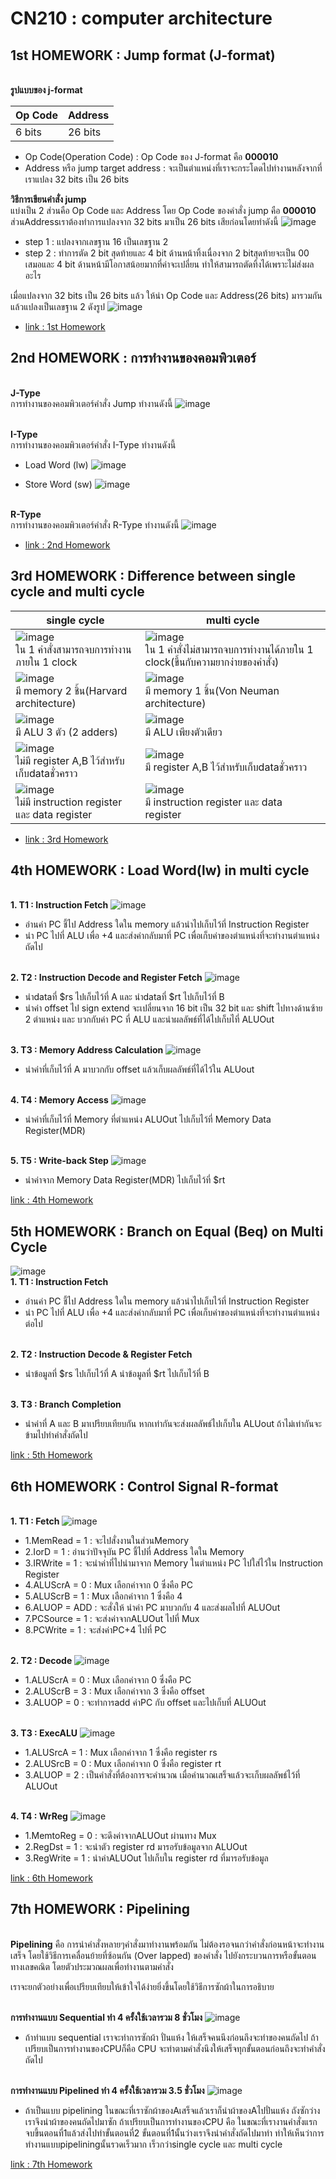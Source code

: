 # CN210 : computer architecture

## 1st HOMEWORK : Jump format (J-format)

<br>**รูปแบบของ j-format**

| Op Code | Address |
| ------- | ------- |
|6 bits|26 bits|

* Op Code(Operation Code) : Op Code ของ J-format คือ **000010**
* Address หรือ jump target address : จะเป็นตำแหน่งที่เราจะกระโดดไปทำงานหลังจากที่เราแปลง 32 bits เป็น 26 bits <br>

**วิธีการเขียนคำสั่ง jump** <br>
แบ่งเป็น 2 ส่วนคือ Op Code และ Address โดย Op Code ของคำสั่ง jump คือ **000010** ส่วนAddressเราต้องทำการแปลงจาก 32 bits มาเป็น 26 bits เสียก่อนโดยทำดังนี้
![image](https://scontent.fbkk12-1.fna.fbcdn.net/v/t1.0-0/p180x540/95365518_2335930843374045_5427160691435896832_o.jpg?_nc_cat=101&_nc_sid=730e14&_nc_ohc=IuIHhxm7o1oAX-YmePu&_nc_ht=scontent.fbkk12-1.fna&_nc_tp=6&oh=815b5ed16c476c56752737f1ae4661a4&oe=5ED079F5)
* step 1 : แปลงจากเลขฐาน 16 เป็นเลขฐาน 2
* step 2 : ทำการตัด 2 bit สุดท้ายและ 4 bit ด้านหน้าทิ้งเนื่องจาก 2 bitสุดท้ายจะเป็น 00 เสมอและ 4 bit ด้านหน้ามีโอกาสน้อยมากที่ค่าจะเปลี่ยน ทำให้สามารถตัดทิ้งได้เพราะไม่ส่งผลอะไร <br>

เมื่อแปลงจาก 32 bits เป็น 26 bits แล้ว ให้นำ Op Code และ Address(26 bits) มารวมกันแล้วแปลงเป็นเลขฐาน 2 ดังรูป 
![image](https://scontent.fbkk12-3.fna.fbcdn.net/v/t1.0-0/p180x540/95156526_2335928640040932_9174938085794775040_o.jpg?_nc_cat=102&_nc_sid=730e14&_nc_ohc=Rp1q1XkvTnQAX-QfyWF&_nc_ht=scontent.fbkk12-3.fna&_nc_tp=6&oh=0d0d0976f074e3c8c2c8de654efb9376&oe=5ECD7599) 
<br>

* [link : 1st Homework](https://www.youtube.com/watch?v=skleZIstKQc)

## 2nd HOMEWORK : การทำงานของคอมพิวเตอร์

<br>**J-Type**
<br>การทำงานของคอมพิวเตอร์คำสั่ง Jump ทำงานดังนี้
![image](https://scontent.fbkk13-1.fna.fbcdn.net/v/t1.0-9/p960x960/94883719_2335925536707909_260361222426198016_o.jpg?_nc_cat=108&_nc_sid=730e14&_nc_ohc=J-ce4ctJ3OEAX_ngEn6&_nc_ht=scontent.fbkk13-1.fna&_nc_tp=6&oh=95ee7db15ac71e039be18bde36080573&oe=5ED01571)

<br>**I-Type**
<br>การทำงานของคอมพิวเตอร์คำสั่ง I-Type ทำงานดังนี้
* Load Word (lw)
![image](https://scontent.fbkk12-4.fna.fbcdn.net/v/t1.0-9/p960x960/95332225_2335922170041579_5592676735180079104_o.jpg?_nc_cat=103&_nc_sid=730e14&_nc_ohc=ThsduOWimhIAX9o3sJo&_nc_ht=scontent.fbkk12-4.fna&_nc_tp=6&oh=927bf4708a228a603b4c16cf1beff6f6&oe=5ECD2158)

* Store Word (sw)
![image](https://scontent.fbkk8-2.fna.fbcdn.net/v/t1.0-9/p960x960/95085834_2335920866708376_6369221953466662912_o.jpg?_nc_cat=107&_nc_sid=730e14&_nc_ohc=2J0NY-kfiM4AX_niarP&_nc_ht=scontent.fbkk8-2.fna&_nc_tp=6&oh=c8dc1d7fd50d49404e84b69e9037bd12&oe=5ECE0486)

<br>**R-Type**
<br>การทำงานของคอมพิวเตอร์คำสั่ง R-Type ทำงานดังนี้
![image](https://scontent.fbkk8-4.fna.fbcdn.net/v/t1.0-9/p960x960/94562331_2335916676708795_7406510573254344704_o.jpg?_nc_cat=100&_nc_sid=730e14&_nc_ohc=apEwrjWmyaYAX-we3MM&_nc_ht=scontent.fbkk8-4.fna&_nc_tp=6&oh=bb2a3ff7a0b9b765b57c77fcf8fcdd6b&oe=5ECDB751)

* [link : 2nd Homework](https://www.youtube.com/watch?v=7si2xAQyQ2k)

## 3rd HOMEWORK : Difference between single cycle and multi cycle

| single cycle | multi cycle |
| ------- | ------- |
|![image](https://scontent.fbkk12-4.fna.fbcdn.net/v/t1.0-9/94442656_2335545196745943_4017612434171756544_n.jpg?_nc_cat=103&_nc_sid=730e14&_nc_ohc=cijODhik3NoAX9LO1F2&_nc_ht=scontent.fbkk12-4.fna&oh=a9d2234ae2bedfc37f7592f03060a1d4&oe=5ECCD2E4)<br>ใน 1 คำสั่งสามารถจบการทำงานภายใน 1 clock|![image](https://scontent.fbkk12-2.fna.fbcdn.net/v/t1.0-9/94884180_2335545200079276_170332192436649984_n.jpg?_nc_cat=105&_nc_sid=730e14&_nc_ohc=9yKIl2fOGyIAX-LU3Mp&_nc_ht=scontent.fbkk12-2.fna&oh=453fd1d350e9953b8414725afa24f352&oe=5ECD0109)<br>ใน 1 คำสั่งไม่สามารถจบการทำงานได้ภายใน 1 clock(ขึ้นกับความยากง่ายของคำสั่ง)|
|![image](https://scontent.fbkk12-2.fna.fbcdn.net/v/t1.0-9/95258776_2335547863412343_5459161036764479488_n.jpg?_nc_cat=105&_nc_sid=730e14&_nc_ohc=ZzyqqX49_i0AX_p-Ox9&_nc_ht=scontent.fbkk12-2.fna&oh=9525dfe1c02a61a6dd3632866c3366eb&oe=5ECD1389)<br>มี memory 2 ชิ้น(Harvard architecture)|![image](https://scontent.fbkk13-1.fna.fbcdn.net/v/t1.0-9/95056024_2335547856745677_2377260902232621056_n.jpg?_nc_cat=108&_nc_sid=730e14&_nc_ohc=3dhXnWDqYXIAX_SCIaA&_nc_ht=scontent.fbkk13-1.fna&oh=18d7eed15b46e93499c6edb3ed619d6f&oe=5ECC7309)<br>มี memory 1 ชิ้น(Von Neuman architecture)|
|![image](https://scontent.fbkk12-3.fna.fbcdn.net/v/t1.0-9/95494492_2335551273412002_5143926783883608064_n.jpg?_nc_cat=102&_nc_sid=730e14&_nc_ohc=KTZYJt2fcEMAX_Vi3L4&_nc_ht=scontent.fbkk12-3.fna&oh=8eddb70a33865862dba2b2b9bc9d47ca&oe=5ECD1A2C)<br>มี ALU 3 ตัว (2 adders)|![image](https://scontent.fbkk12-2.fna.fbcdn.net/v/t1.0-9/94880810_2335551243412005_572084635895332864_n.jpg?_nc_cat=104&_nc_sid=730e14&_nc_ohc=MYExwdOlOYoAX-kSfVB&_nc_ht=scontent.fbkk12-2.fna&oh=66b885fbae17c4110df40874a58fc3b6&oe=5ECCBCDD)<br>มี ALU เพียงตัวเดียว|
|![image](https://scontent.fbkk8-3.fna.fbcdn.net/v/t1.0-9/94768354_2335554010078395_1954068372874330112_n.jpg?_nc_cat=111&_nc_sid=730e14&_nc_ohc=FdCUN35-wioAX9p9PsJ&_nc_ht=scontent.fbkk8-3.fna&oh=dfb1e2a067ec98bb8d79592352d87acd&oe=5ECD2D6C)<br>ไม่มี register A,B ไว้สำหรับเก็บdataชั่วคราว|![image](https://scontent.fbkk12-1.fna.fbcdn.net/v/t1.0-9/94976779_2335554006745062_3618777841170120704_n.jpg?_nc_cat=106&_nc_sid=730e14&_nc_ohc=uBbcCRvWNXcAX_ARph6&_nc_ht=scontent.fbkk12-1.fna&oh=fbaa5329ba22dddc2e72b75514332485&oe=5ECEBCDF)<br>มี register A,B ไว้สำหรับเก็บdataชั่วคราว|
|![image](https://scontent.fbkk8-2.fna.fbcdn.net/v/t1.0-9/95159582_2335557786744684_2563854863054143488_n.jpg?_nc_cat=107&_nc_sid=730e14&_nc_ohc=Pr7PEKC4ecQAX_Nvm6F&_nc_ht=scontent.fbkk8-2.fna&oh=0120f01f1638a54b5b3e0eac2acf96ff&oe=5ECFD37E)<br>ไม่มี instruction register และ data register|![image](https://scontent.fbkk12-1.fna.fbcdn.net/v/t1.0-9/95379513_2335557780078018_7070447704672829440_n.jpg?_nc_cat=106&_nc_sid=730e14&_nc_ohc=wh99XjMR2kYAX93w8pn&_nc_ht=scontent.fbkk12-1.fna&oh=789445debc02e73b829128acc8fafc93&oe=5ECEB37B)<br>มี instruction register และ data register|

* [link : 3rd Homework](https://www.youtube.com/watch?v=-tSL3mxhbcg)

## 4th HOMEWORK : Load Word(lw) in multi cycle

<br>**1. T1 : Instruction Fetch**
![image](https://scontent.fbkk12-1.fna.fbcdn.net/v/t1.0-9/95146561_2335873790046417_3881369577552084992_n.jpg?_nc_cat=106&_nc_sid=730e14&_nc_ohc=bQhlIXrbGSkAX_1mBXD&_nc_ht=scontent.fbkk12-1.fna&oh=44f0742f398d5bf694b2a8f263f3d90c&oe=5ECD1FB2)
* อ่านค่า PC ชี้ไป Address ใดใน memory แล้วนำไปเก็บไว้ที่ Instruction Register
* นำ PC ไปที่ ALU เพื่อ +4 และส่งค่ากลับมาที่ PC เพื่อเก็บค่าของตำแหน่งที่จะทำงานตำแหน่งถัดไป

<br>**2. T2 : Instruction Decode and Register Fetch**
![image](https://scontent.fbkk12-1.fna.fbcdn.net/v/t1.0-9/95092403_2335875320046264_2074752388341694464_o.jpg?_nc_cat=106&_nc_sid=730e14&_nc_ohc=3nTKYFuO8TEAX_-BWJg&_nc_ht=scontent.fbkk12-1.fna&oh=203746dfe2003bd7be461293f5b3f902&oe=5ECD3930)
* นำdataที่ $rs ไปเก็บไว้ที่ A และ นำdataที่ $rt ไปเก็บไว้ที่ B
* นำค่า offset ไป sign extend จะเปลี่ยนจาก 16 bit เป็น 32 bit และ shift ไปทางด้านซ้าย 2 ตำแหน่ง และ บวกกับค่า PC ที่ ALU และนำผลลัพธ์ที่ได้ไปเก็บไที่ ALUOut

<br>**3. T3 : Memory Address Calculation**
![image](https://pbs.twimg.com/media/EWwBeHhXgAErqu4?format=jpg&name=small)
* นำค่าที่เก็บไว้ที่ A มาบวกกับ offset แล้วเก็บผลลัพธ์ที่ได้ไว้ใน ALUout

<br>**4. T4 : Memory Access**
![image](https://pbs.twimg.com/media/EWwCmY3XkAQwPXl?format=jpg&name=small)
* นำค่าที่เก็บไว้ที่ Memory ที่ตำแหน่ง ALUOut ไปเก็บไว้ที่ Memory Data Register(MDR)

<br>**5. T5 : Write-back Step**
![image](https://pbs.twimg.com/media/EWwCiiAXsAQ4reR?format=jpg&name=small)
* นำค่าจาก Memory Data Register(MDR) ไปเก็บไว้ที่ $rt 

[link : 4th Homework](https://www.youtube.com/watch?v=WLNe0p6ohww)

## 5th HOMEWORK : Branch on Equal (Beq) on Multi Cycle

![image](https://pbs.twimg.com/media/EWwF1JIXsAUbkhh?format=jpg&name=small)
<br>**1. T1 : Instruction Fetch**
* อ่านค่า PC ชี้ไป Address ใดใน memory แล้วนำไปเก็บไว้ที่ Instruction Register
* นำ PC ไปที่ ALU เพื่อ +4 และส่งค่ากลับมาที่ PC เพื่อเก็บค่าของตำแหน่งที่จะทำงานตำแหน่งต่อไป

<br>**2. T2 : Instruction Decode & Register Fetch**
* นำข้อมูลที่ $rs ไปเก็บไว้ที่ A นำข้อมูลที่ $rt ไปเก็บไว้ที่ B

<br>**3. T3 : Branch Completion**
* นำค่าที่ A และ B มาเปรียบเทียบกัน หากเท่ากันจะส่งผลลัพธ์ไปเก็บใน ALUout ถ้าไม่เท่ากันจะข้ามไปทำคำสั่งถัดไป

[link : 5th Homework](https://www.youtube.com/watch?v=zwOLIHpMjdo&t=5s)

## 6th HOMEWORK : Control Signal R-format

<br>**1. T1 : Fetch**
![image](https://scontent.fbkk12-4.fna.fbcdn.net/v/t1.0-9/95136916_2335890060044790_3569810957683130368_o.jpg?_nc_cat=103&_nc_sid=730e14&_nc_ohc=bCKuBZuwXHgAX_VYrxU&_nc_ht=scontent.fbkk12-4.fna&oh=3befa3bc19dabb42088d7d431ee480b5&oe=5ED01957)
* 1.MemRead = 1 : จะไปสั่งงานในส่วนMemory
* 2.IorD = 1 : อ่านว่าปัจจุบัน PC ชี้ไปที่ Address ใดใน Memory
* 3.IRWrite = 1 : จะนำค่าที่ไปนำมาจาก Memory ในตำแหน่ง PC ไปใส่ไว้ใน Instruction Register
* 4.ALUScrA = 0 : Mux เลือกค่าจาก 0 ซึ่งคือ PC
* 5.ALUScrB = 1 : Mux เลือกค่าจาก 1 ซึ่งคือ 4
* 6.ALUOP = ADD : จะสั่งให้ นำค่า PC มาบวกกับ 4 และส่งผลไปที่ ALUOut
* 7.PCSource = 1 : จะส่งค่าจากALUOut ไปที่ Mux
* 8.PCWrite = 1 : จะส่งค่าPC+4 ไปที่ PC

<br>**2. T2 : Decode**
![image](https://scontent.fbkk9-2.fna.fbcdn.net/v/t1.0-9/95026710_2335890050044791_6759203184352165888_o.jpg?_nc_cat=109&_nc_sid=730e14&_nc_ohc=_KMvX2CEBNMAX9PBD4u&_nc_ht=scontent.fbkk9-2.fna&oh=24c64cad9f0409dda3babc810c3e3ac6&oe=5ECEFD0D)
* 1.ALUScrA = 0 : Mux เลือกค่าจาก 0 ซึ่งคือ PC
* 2.ALUScrB = 3 : Mux เลือกค่าจาก 3 ซึ่งคือ offset
* 3.ALUOP = 0 : จะทำการadd ค่าPC กับ offset และไปเก็บที่ ALUOut

<br>**3. T3 : ExecALU**
![image](https://scontent.fbkk8-2.fna.fbcdn.net/v/t1.0-9/95247599_2335890040044792_4188088258904719360_o.jpg?_nc_cat=107&_nc_sid=730e14&_nc_ohc=FjQEoc4w8HEAX_p5Pkn&_nc_ht=scontent.fbkk8-2.fna&oh=1ce2dfdebc624dbdd58a21f32a7e6f2a&oe=5ECFA9B6)
* 1.ALUSrcA = 1 : Mux เลือกค่าจาก 1 ซึ่งคือ register rs
* 2.ALUSrcB = 0 : Mux เลือกค่าจาก 0 ซึ่งคือ register rt
* 3.ALUOP = 2 : เป็นคำสั่งที่ต้องการจะคำนวณ เมื่อคำนวณเสร็จแล้วจะเก็บผลลัพธ์ไว้ที่ ALUOut

<br>**4. T4 : WrReg**
![image](https://scontent.fbkk13-1.fna.fbcdn.net/v/t1.0-9/95129905_2335890110044785_2171385102347534336_o.jpg?_nc_cat=108&_nc_sid=730e14&_nc_ohc=wyNnhmXzf1MAX9aNBX4&_nc_ht=scontent.fbkk13-1.fna&oh=85e746c8319becf6da3c05eb1bbc3768&oe=5ECE2AA8)
* 1.MemtoReg = 0 : จะดึงค่าจากALUOut ผ่านทาง Mux
* 2.RegDst = 1 : จะนำตัว register rd มารอรับข้อมูลจาก ALUOut
* 3.RegWrite = 1 : นำค่าALUOut ไปเก็บใน register rd ที่มารอรับข้อมูล

[link : 6th Homework](https://www.youtube.com/watch?v=JJlKwsip3p0)

## 7th HOMEWORK : Pipelining
<br>**Pipelining** คือ การนำคำสั่งหลายๆคำสั่งมาทำงานพร้อมกัน ไม่ต้องรอจนกว่าคำสั่งก่อนหน้าจะทำงานเสร็จ โดยใช้วิธีการเคลื่อนย้ายที่ซ้อนกัน (Over lapped) ของคำสั่ง ไปยังกระบวนการหรือขั้นตอนทางเลขคณิต โดยตัวประมวณผลเพื่อทำงานตามคำสั่ง <br>

เราจะยกตัวอย่างเพื่อเปรียบเทียบให้เข้าใจได้ง่ายยิ่งขึ้นโดยใช้วิธีการซักผ้าในการอธิบาย

<br>**การทำงานแบบ Sequential ทำ 4 ครั้งใช้เวลารวม 8 ชั่วโมง**
![image](https://scontent.fbkk12-2.fna.fbcdn.net/v/t1.0-9/p960x960/95176917_2335899283377201_9038357790774525952_o.jpg?_nc_cat=105&_nc_sid=730e14&_nc_ohc=zpEbE3Rfke4AX9fQtjV&_nc_ht=scontent.fbkk12-2.fna&_nc_tp=6&oh=f1a5e37adb43d564bb61dc3fb593ec2a&oe=5ECDC26E)
* ถ้าทำแบบ sequential เราจะทำการซักผ้า ปั่นแห้ง ให้เสร็จคนนึงก่อนถึงจะทำของคนถัดไป ถ้าเปรียบเป็นการทำงานของCPUก็คือ CPU จะทำตามคำสั่งนึงให้เสร็จทุกขั้นตอนก่อนถึงจะทำคำสั่งถัดไป

<br>**การทำงานแบบ Pipelined ทำ 4 ครั้งใช้เวลารวม 3.5 ชั่วโมง**
![image](https://scontent.fbkk13-1.fna.fbcdn.net/v/t1.0-9/p960x960/95047693_2335899290043867_8496841686960308224_o.jpg?_nc_cat=108&_nc_sid=730e14&_nc_ohc=j_90qfNTNWwAX9wrfXU&_nc_ht=scontent.fbkk13-1.fna&_nc_tp=6&oh=2375a29dc623701699bdf56ab61935d3&oe=5ECF21BD)
* ถ้าเป็นแบบ pipelining ในขณะที่เราซักผ้าของAเสร็จแล้วเราก็นำผ้าของAไปปั่นแห้ง ถังซักว่างเราจึงนำผ้าของคนถัดไปมาซัก ถ้าเปรียบเป็นการทำงานของCPU คือ ในขณะที่เรางานคำสั่งแรกจบขึ้นตอนที่1แล้วส่งไปทำขั้นตอนที่2 ขั้นตอนที่1นั้นว่างเราจึงนำคำสั่งถัดไปมาทำ ทำให้เห็นว่าการทำงานแบบpipeliningนั้นรวดเร็วมาก เร็วกว่าsingle cycle และ multi cycle

[link : 7th Homework](https://www.youtube.com/watch?v=c6VToTGQbsE)
